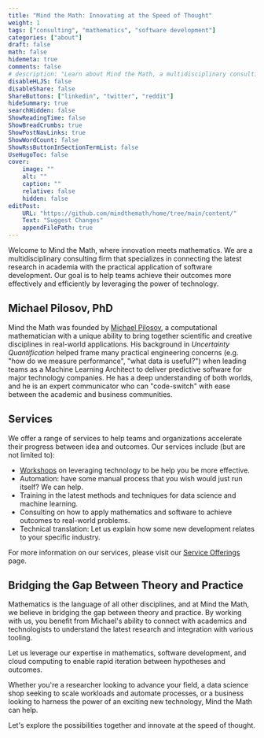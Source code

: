 ```yaml
---
title: "Mind the Math: Innovating at the Speed of Thought"
weight: 1
tags: ["consulting", "mathematics", "software development"]
categories: ["about"]
draft: false
math: false
hidemeta: true
comments: false
# description: "Learn about Mind the Math, a multidisciplinary consulting firm that specializes in bridging the gap between theory and applications."
disableHLJS: false
disableShare: false
ShareButtons: ["linkedin", "twitter", "reddit"]
hideSummary: true
searchHidden: false
ShowReadingTime: false
ShowBreadCrumbs: true
ShowPostNavLinks: true
ShowWordCount: false
ShowRssButtonInSectionTermList: false
UseHugoToc: false
cover:
    image: ""
    alt: ""
    caption: ""
    relative: false
    hidden: false
editPost:
    URL: "https://github.com/mindthemath/home/tree/main/content/"
    Text: "Suggest Changes"
    appendFilePath: true
---
```


Welcome to Mind the Math, where innovation meets mathematics. 
We are a multidisciplinary consulting firm that specializes in connecting the latest research in academia with the practical application of software development. 
Our goal is to help teams achieve their outcomes more effectively and efficiently by leveraging the power of technology.

## Michael Pilosov, PhD

Mind the Math was founded by [Michael Pilosov](https://mpilosov.com/#who-i-am), a computational mathematician with a unique ability to bring together scientific and creative disciplines in real-world applications.
His background in _Uncertainty Quantification_ helped frame many practical engineering concerns (e.g. "how do we measure performance", "what data is useful?") when leading teams as a Machine Learning Architect to deliver predictive software for major technology companies.
He has a deep understanding of both worlds, and he is an expert communicator who can "code-switch" with ease between the academic and business communities.

## Services

We offer a range of services to help teams and organizations accelerate their progress between idea and outcomes. 
Our services include (but are not limited to):

- [Workshops](/workshops) on leveraging technology to be help you be more effective.
- Automation: have some manual process that you wish would just run itself? We can help.
- Training in the latest methods and techniques for data science and machine learning.
- Consulting on how to apply mathematics and software to achieve outcomes to real-world problems.
- Technical translation: Let us explain how some new development relates to your specific industry.

For more information on our services, please visit our [Service Offerings](/services) page. 


## Bridging the Gap Between Theory and Practice

Mathematics is the language of all other disciplines, and at Mind the Math, we believe in bridging the gap between theory and practice. 
By working with us, you benefit from Michael's ability to connect with academics and technologists to understand the latest research and integration with various tooling.

Let us leverage our expertise in mathematics, software development, and cloud computing to enable rapid iteration between hypotheses and outcomes.

Whether you're a researcher looking to advance your field, a data science shop seeking to scale workloads and automate processes, or a business looking to harness the power of an exciting new technology, Mind the Math can help. 

Let's explore the possibilities together and innovate at the speed of thought.
